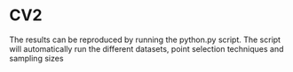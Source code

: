 # CV2


The results can be reproduced by running the python.py script. The script will automatically run the different datasets, point selection techniques and sampling sizes
